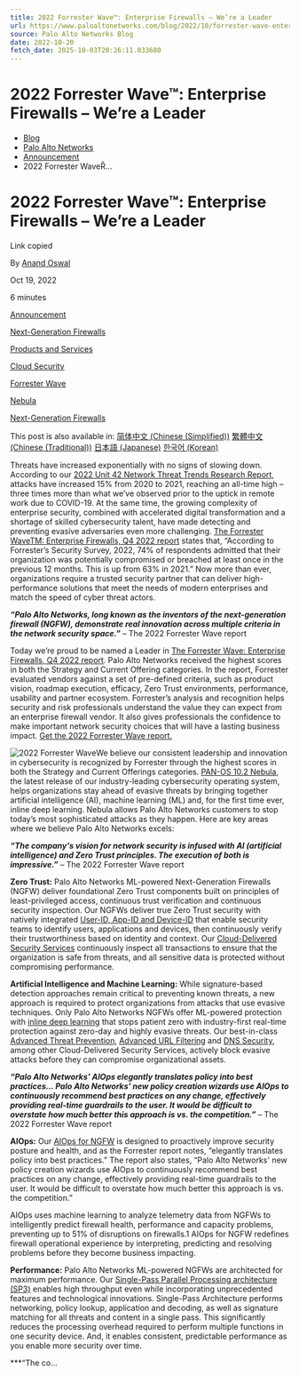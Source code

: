 ```yaml
---
title: 2022 Forrester Wave™: Enterprise Firewalls – We’re a Leader
url: https://www.paloaltonetworks.com/blog/2022/10/forrester-wave-enterprise-firewalls/
source: Palo Alto Networks Blog
date: 2022-10-20
fetch_date: 2025-10-03T20:26:11.033680
---
```


# 2022 Forrester Wave™: Enterprise Firewalls – We’re a Leader

* [Blog](https://www.paloaltonetworks.com/blog)
* [Palo Alto Networks](https://www.paloaltonetworks.com/blog/corporate)
* [Announcement](https://www.paloaltonetworks.com/blog/category/announcement/)
* 2022 Forrester WaveȒ...

# 2022 Forrester Wave™: Enterprise Firewalls – We’re a Leader

Link copied

By [Anand Oswal](/blog/author/anand-oswal/ "Posts by Anand Oswal")

Oct 19, 2022

6 minutes

[Announcement](/blog/category/announcement/)

[Next-Generation Firewalls](/blog/network-security/category/next-generation-firewalls/)

[Products and Services](/blog/category/products-and-services/)

[Cloud Security](/blog/tag/cloud-security/)

[Forrester Wave](/blog/tag/forrester-wave/)

[Nebula](/blog/tag/nebula/)

[Next-Generation Firewalls](/blog/tag/next-generation-firewalls/)

This post is also available in:
[简体中文 (Chinese (Simplified))](https://www.paloaltonetworks.com/blog/2022/11/forrester-wave-enterprise-firewalls/?lang=zh-hans) [繁體中文 (Chinese (Traditional))](https://www.paloaltonetworks.com/blog/2022/11/forrester-wave-enterprise-firewalls/?lang=zh-hant) [日本語 (Japanese)](https://www.paloaltonetworks.com/blog/2022/11/forrester-wave-enterprise-firewalls/?lang=ja) [한국어 (Korean)](https://www.paloaltonetworks.com/blog/2022/11/forrester-wave-enterprise-firewalls/?lang=ko)

Threats have increased exponentially with no signs of slowing down. According to our [2022 Unit 42 Network Threat Trends Research Report](https://start.paloaltonetworks.com/unit-42-network-threat-trends-report-2022.html), attacks have increased 15% from 2020 to 2021, reaching an all-time high – three times more than what we’ve observed prior to the uptick in remote work due to COVID-19. At the same time, the growing complexity of enterprise security, combined with accelerated digital transformation and a shortage of skilled cybersecurity talent, have made detecting and preventing evasive adversaries even more challenging. [The Forrester WaveTM: Enterprise Firewalls, Q4 2022 report](https://start.paloaltonetworks.com/leader-in-forrester-wave.html) states that, “According to Forrester’s Security Survey, 2022, 74% of respondents admitted that their organization was potentially compromised or breached at least once in the previous 12 months. This is up from 63% in 2021.” Now more than ever, organizations require a trusted security partner that can deliver high-performance solutions that meet the needs of modern enterprises and match the speed of cyber threat actors.

***“Palo Alto Networks, long known as the inventors of the next-generation firewall (NGFW), demonstrate real innovation across multiple criteria in the network security space.”** –* The 2022 Forrester Wave report

Today we’re proud to be named a Leader in [The Forrester Wave: Enterprise Firewalls, Q4 2022 report](https://start.paloaltonetworks.com/leader-in-forrester-wave.html). Palo Alto Networks received the highest scores in both the Strategy and Current Offering categories. In the report, Forrester evaluated vendors against a set of pre-defined criteria, such as product vision, roadmap execution, efficacy, Zero Trust environments, performance, usability and partner ecosystem. Forrester’s analysis and recognition helps security and risk professionals understand the value they can expect from an enterprise firewall vendor. It also gives professionals the confidence to make important network security choices that will have a lasting business impact. [Get the 2022 Forrester Wave report.](https://start.paloaltonetworks.com/leader-in-forrester-wave.html)

![2022 Forrester Wave](/blog/wp-content/uploads/2022/10/2022Q4_Enterprise-Firewalls_176409.png)We believe our consistent leadership and innovation in cybersecurity is recognized by Forrester through the highest scores in both the Strategy and Current Offerings categories. [PAN-OS 10.2 Nebula](/network-security/whats-new-in-nebula), the latest release of our industry-leading cybersecurity operating system, helps organizations stay ahead of evasive threats by bringing together artificial intelligence (AI), machine learning (ML) and, for the first time ever, inline deep learning. Nebula allows Palo Alto Networks customers to stop today’s most sophisticated attacks as they happen. Here are key areas where we believe Palo Alto Networks excels:

***“The company's vision for network security is infused with AI (artificial intelligence) and Zero Trust principles. The execution of both is impressive.”*** *–* The 2022 Forrester Wave report

**Zero Trust:** Palo Alto Networks ML-powered Next-Generation Firewalls (NGFW) deliver foundational Zero Trust components built on principles of least-privileged access, continuous trust verification and continuous security inspection. Our NGFWs deliver true Zero Trust security with natively integrated [User-ID, App-ID and Device-ID](/network-security/pan-os) that enable security teams to identify users, applications and devices, then continuously verify their trustworthiness based on identity and context. Our [Cloud-Delivered Security Services](/network-security/security-subscriptions) continuously inspect all transactions to ensure that the organization is safe from threats, and all sensitive data is protected without compromising performance.

**Artificial Intelligence and Machine Learning:** While signature-based detection approaches remain critical to preventing known threats, a new approach is required to protect organizations from attacks that use evasive techniques. Only Palo Alto Networks NGFWs offer ML-powered protection with [inline deep learning](/blog/2022/02/inline-deep-learning/) that stops patient zero with industry-first real-time protection against zero-day and highly evasive threats. Our best-in-class [Advanced Threat Prevention](/network-security/advanced-threat-prevention), [Advanced URL Filtering](/network-security/advanced-url-filtering) and [DNS Security](/network-security/dns-security), among other Cloud-Delivered Security Services, actively block evasive attacks before they can compromise organizational assets.

***“Palo Alto Networks' AIOps elegantly translates policy into best practices… Palo Alto Networks' new policy creation wizards use AIOps to continuously recommend best practices on any change, effectively providing real-time guardrails to the user. It would be difficult to overstate how much better this approach is vs. the competition.”** –* The 2022 Forrester Wave report

**AIOps:** Our [AIOps for NGFW](/network-security/aiops-for-ngfw) is designed to proactively improve security posture and health, and as the Forrester report notes, “elegantly translates policy into best practices.” The report also states, “Palo Alto Networks' new policy creation wizards use AIOps to continuously recommend best practices on any change, effectively providing real-time guardrails to the user. It would be difficult to overstate how much better this approach is vs. the competition.”

AIOps uses machine learning to analyze telemetry data from NGFWs to intelligently predict firewall health, performance and capacity problems, preventing up to 51% of disruptions on firewalls.1 AIOps for NGFW redefines firewall operational experience by interpreting, predicting and resolving problems before they become business impacting.

**Performance:** Palo Alto Networks ML-powered NGFWs are architected for maximum performance. Our [Single-Pass Parallel Processing architecture (SP3)](https://stage.paloaltonetworks.com/resources/whitepapers/single-pass-parallel-processing-architecture) enables high throughput even while incorporating unprecedented features and technological innovations. Single-Pass Architecture performs networking, policy lookup, application and decoding, as well as signature matching for all threats and content in a single pass. This significantly reduces the processing overhead required to perform multiple functions in one security device. And, it enables consistent, predictable performance as you enable more security over time.

***“The co...